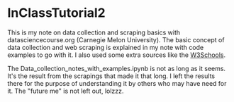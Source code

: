 # InClassTutorial2
This is my note on data collection and scraping basics with datasciencecourse.org (Carnegie Melon University).
The basic concept of data collection and web scraping is explained in my note with code examples to go with it.
I also used some extra sources like the [W3Schools](https://www.w3schools.com/python/python_regex.asp).

The Data_collection_notes_with_examples.ipynb is not as long as it seems. It's the result from the scrapings that made it that long.
I left the results there for the purpose of understanding it by others who may have need for it. The "future me" is not left out, lolzzz.
